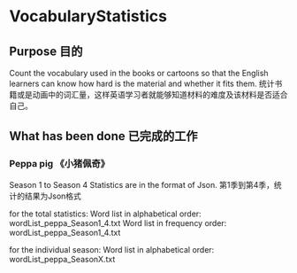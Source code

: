 # VocabularyStatistics

## Purpose 目的
Count the vocabulary used in the books or cartoons so that the English learners can know how hard is the material and whether it fits them.
统计书籍或是动画中的词汇量，这样英语学习者就能够知道材料的难度及该材料是否适合自己。

## What has been done 已完成的工作
### Peppa pig  《小猪佩奇》
Season 1 to Season 4 
Statistics are in the format of Json.
第1季到第4季，统计的结果为Json格式


for the total statistics:
Word list in alphabetical order: wordList_peppa_Season1_4.txt
Word list in frequency order: wordList_peppa_Season1_4.txt

for the individual season:
Word list in alphabetical order: wordList_peppa_SeasonX.txt